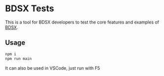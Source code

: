 # BDSX Tests
This is a tool for BDSX developers to test the core features and examples of [BDSX](https://github.com/bdsx/bdsx).

## Usage

```sh
npm i
npm run main
```

It can also be used in VSCode, just run with F5
